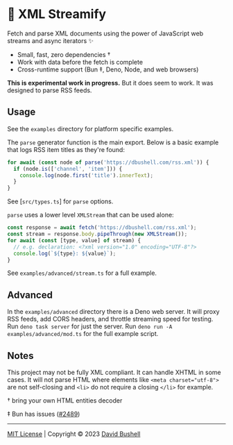 # 📰 XML Streamify

Fetch and parse XML documents using the power of JavaScript web streams and async iterators ✨

* Small, fast, zero dependencies †
* Work with data before the fetch is complete
* Cross-runtime support (Bun ‡, Deno, Node, and web browsers)

**This is experimental work in progress.** But it does seem to work. It was designed to parse RSS feeds.

## Usage

See the `examples` directory for platform specific examples.

The `parse` generator function is the main export. Below is a basic example that logs RSS item titles as they're found:

```javascript
for await (const node of parse('https://dbushell.com/rss.xml')) {
  if (node.is(['channel', 'item'])) {
    console.log(node.first('title').innerText);
  }
}
```

See [`src/types.ts`] for `parse` options.

`parse` uses a lower level `XMLStream` that can be used alone:

```javascript
const response = await fetch('https://dbushell.com/rss.xml');
const stream = response.body.pipeThrough(new XMLStream());
for await (const [type, value] of stream) {
  // e.g. declaration: <?xml version="1.0" encoding="UTF-8"?>
  console.log(`${type}: ${value}`);
}
```

See `examples/advanced/stream.ts` for a full example.

## Advanced

In the `examples/advanced` directory there is a Deno web server. It will proxy RSS feeds, add CORS headers, and throttle streaming speed for testing. Run `deno task server` for just the server. Run `deno run -A examples/advanced/mod.ts` for the full example script.

## Notes

This project may not be fully XML compliant. It can handle XHTML in some cases. It will not parse HTML where elements like `<meta charset="utf-8">` are not self-closing and `<li>` do not require a closing `</li>` for example.

† bring your own HTML entities decoder

‡ Bun has issues ([#2489](https://github.com/oven-sh/bun/issues/2489))

* * *

[MIT License](/LICENSE) | Copyright © 2023 [David Bushell](https://dbushell.com)
